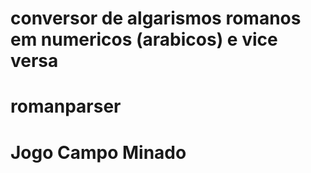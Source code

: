 # conversor de algarismos romanos em numericos (arabicos) e vice versa
# romanparser
# Jogo Campo Minado
